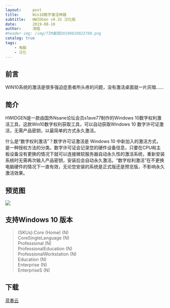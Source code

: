 ```yaml
---
layout:     post
title:      Win10数字激活神器
subtitle:   HWIDGen v9.32 汉化版
date:       2019-08-10
author:     浅唱
#header-img: /img/TIM截图20190810023708.png
catalog: true
tags:
    - 电脑
    - 汉化
---
```


## 前言
WIN10系统的激活是很多强迫症患者所头疼的问题，没有激活桌面就一片灰暗……

## 简介
HWIDGEN是一款由国外Nsane论坛会员s1ave77制作的Windows 10数字权利激活工具，这款Win10数字权利获取工具，可以自动获取Windows 10 数字许可证激活，无需产品密钥，以最简单的方式永久激活。 

什么是“数字权利激活”？数字许可证激活是 Windows 10 中新加入的激活方式，是一种授权方法的分类。数字许可证会记录您的硬件设备信息，只要在CPU和主板设备没有更换的情况下就可以连接微软服务器自动永久性的激活系统，重新安装系统时无需再次输入产品密钥，安装后会自动永久激活。“数字权利激活”在不更换电脑硬件的情况下一直有效，无论您安装的系统是正式版还是预览版，不影响永久激活效果。 

## 预览图
![](http://www.zdfans.com/wp-content/uploads/2018/05/HWIDGen_CN.jpg)

## 支持Windows 10 版本
> (SKUs):Core (Home) (N) <br /> 
>CoreSingleLanguage (N) <br /> 
>Professional (N) <br /> 
>ProfessionalEducation (N) <br /> 
>ProfessionalWorkstation (N) <br /> 
>Education (N) <br /> 
>Enterprise (N) <br /> 
>EnterpriseS (N)  <br /> 

## 下载
[蓝奏云](https://www.lanzous.com/i13231a)